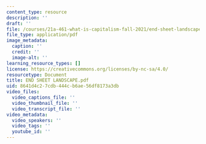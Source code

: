 ```yaml
---
content_type: resource
description: ''
draft: ''
file: /courses/21a-461-what-is-capitalism-fall-2021/end-sheet-landscape.pdf
file_type: application/pdf
image_metadata:
  caption: ''
  credit: ''
  image-alt: ''
learning_resource_types: []
license: https://creativecommons.org/licenses/by-nc-sa/4.0/
resourcetype: Document
title: END SHEET LANDSCAPE.pdf
uid: 8641d4c2-7cdb-444c-b6ae-56df8173a3db
video_files:
  video_captions_file: ''
  video_thumbnail_file: ''
  video_transcript_file: ''
video_metadata:
  video_speakers: ''
  video_tags: ''
  youtube_id: ''
---
```


